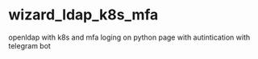 # wizard_ldap_k8s_mfa
openldap with k8s and mfa loging on python page with autintication with telegram bot
